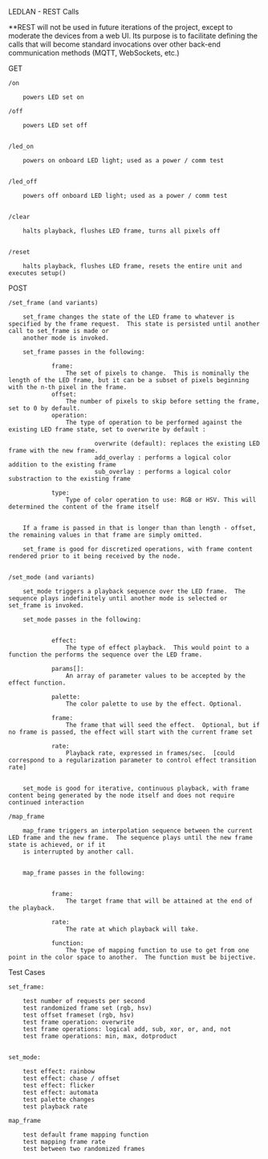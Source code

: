 LEDLAN - REST Calls

**REST will not be used in future iterations of the project, except to moderate the devices from a web UI.  Its purpose is to facilitate defining the calls that will become standard invocations over other back-end communication methods (MQTT, WebSockets, etc.)


GET

	/on
	
		powers LED set on 
		
	/off
	
		powers LED set off
		
		
	/led_on
	
		powers on onboard LED light; used as a power / comm test
		
		
	/led_off
	
		powers off onboard LED light; used as a power / comm test
		
	
	/clear
	
		halts playback, flushes LED frame, turns all pixels off
		
		
	/reset 
	
		halts playback, flushes LED frame, resets the entire unit and executes setup()



POST 

	/set_frame (and variants)
	
		set_frame changes the state of the LED frame to whatever is specified by the frame request.  This state is persisted until another call to set_frame is made or
		another mode is invoked.  
		
		set_frame passes in the following:
		
				frame:  
					The set of pixels to change.  This is nominally the length of the LED frame, but it can be a subset of pixels beginning with the n-th pixel in the frame. 
				offset:   
					The number of pixels to skip before setting the frame, set to 0 by default.  
				operation:
					The type of operation to be performed against the existing LED frame state, set to overwrite by default :
					
							overwrite (default): replaces the existing LED frame with the new frame. 
							add_overlay : performs a logical color addition to the existing frame
							sub_overlay : performs a logical color substraction to the existing frame
							
				type:
					Type of color operation to use: RGB or HSV. This will determined the content of the frame itself 
							
				
		If a frame is passed in that is longer than than length - offset, the remaining values in that frame are simply omitted.  
		
		set_frame is good for discretized operations, with frame content rendered prior to it being received by the node. 
		
		
	/set_mode (and variants)
			
		set_mode triggers a playback sequence over the LED frame.  The sequence plays indefinitely until another mode is selected or set_frame is invoked. 

		set_mode passes in the following:
		
				
				effect:
					The type of effect playback.  This would point to a function the performs the sequence over the LED frame.  
					
				params[]:
					An array of parameter values to be accepted by the effect function.  
					
				palette:
					The color palette to use by the effect. Optional.   
				
				frame:
					The frame that will seed the effect.  Optional, but if no frame is passed, the effect will start with the current frame set 
			
				rate:
					Playback rate, expressed in frames/sec.  [could correspond to a regularization parameter to control effect transition rate]
					
		
		set_mode is good for iterative, continuous playback, with frame content being generated by the node itself and does not require continued interaction
					
	/map_frame 
	
		map_frame triggers an interpolation sequence between the current LED frame and the new frame.  The sequence plays until the new frame state is achieved, or if it
		is interrupted by another call.  
					
		
		map_frame passes in the following:
		
					
				frame:
					The target frame that will be attained at the end of the playback. 
					
				rate:
					The rate at which playback will take.  
					
				function:
					The type of mapping function to use to get from one point in the color space to another.  The function must be bijective. 
					
					
					
Test Cases

	set_frame:
	
		test number of requests per second 
		test randomized frame set (rgb, hsv)
		test offset frameset (rgb, hsv)
		test frame operation: overwrite
		test frame operations: logical add, sub, xor, or, and, not
		test frame operations: min, max, dotproduct
		
		
	set_mode:
		
		test effect: rainbow 
		test effect: chase / offset
		test effect: flicker 
		test effect: automata
		test palette changes 
		test playback rate 
		
	map_frame
		
		test default frame mapping function
		test mapping frame rate 
		test between two randomized frames
		